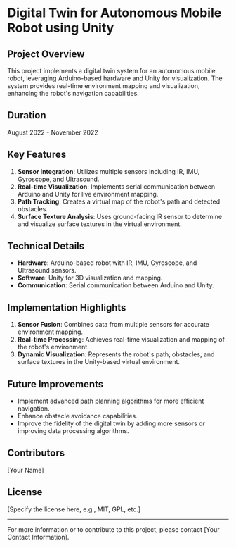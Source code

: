 # Digital Twin for Autonomous Mobile Robot using Unity

## Project Overview

This project implements a digital twin system for an autonomous mobile robot, leveraging Arduino-based hardware and Unity for visualization. The system provides real-time environment mapping and visualization, enhancing the robot's navigation capabilities.

## Duration

August 2022 - November 2022

## Key Features

1. **Sensor Integration**: Utilizes multiple sensors including IR, IMU, Gyroscope, and Ultrasound.
2. **Real-time Visualization**: Implements serial communication between Arduino and Unity for live environment mapping.
3. **Path Tracking**: Creates a virtual map of the robot's path and detected obstacles.
4. **Surface Texture Analysis**: Uses ground-facing IR sensor to determine and visualize surface textures in the virtual environment.

## Technical Details

- **Hardware**: Arduino-based robot with IR, IMU, Gyroscope, and Ultrasound sensors.
- **Software**: Unity for 3D visualization and mapping.
- **Communication**: Serial communication between Arduino and Unity.

## Implementation Highlights

1. **Sensor Fusion**: Combines data from multiple sensors for accurate environment mapping.
2. **Real-time Processing**: Achieves real-time visualization and mapping of the robot's environment.
3. **Dynamic Visualization**: Represents the robot's path, obstacles, and surface textures in the Unity-based virtual environment.

## Future Improvements

- Implement advanced path planning algorithms for more efficient navigation.
- Enhance obstacle avoidance capabilities.
- Improve the fidelity of the digital twin by adding more sensors or improving data processing algorithms.

## Contributors

[Your Name]

## License

[Specify the license here, e.g., MIT, GPL, etc.]

---

For more information or to contribute to this project, please contact [Your Contact Information].
